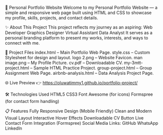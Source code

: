 🌟 Personal Portfolio Website Welcome to my Personal Portfolio Website — a simple and responsive web page built using HTML and CSS to showcase my profile, skills, projects, and contact details.

✨ About This Project This project reflects my journey as an aspiring: Web Developer Graphics Designer Virtual Assistant Data Analyst
It serves as a personal branding platform to present my works, interests, and ways to connect with me.

📂 Project Files index.html – Main Portfolio Web Page. style.css – Custom Stylesheet for design and layout. logo 2.png – Website Favicon. man image.png – My Profile Picture. cv.pdf – Downloadable CV. my-3mtt-project.html – Sample HTML Practice Project. group-project.html – Group Assignment Web Page. airbnb-analysis.html – Data Analysis Project Page.

🌐 Live Preview 👉 https://oluwatimmy1.github.io/portfolio-project/

🛠 Technologies Used HTML5 CSS3 Font Awesome (for icons) Formspree (for contact form handling)

📋 Features Fully Responsive Design (Mobile Friendly) Clean and Modern Visual Layout Interactive Hover Effects Downloadable CV Button Live Contact Form Integration (Formspree)
Social Media Links: GitHub WhatsApp LinkedIn

